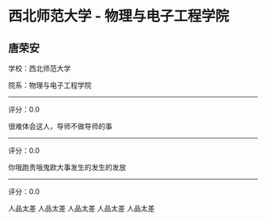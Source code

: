 # 西北师范大学 - 物理与电子工程学院

## 唐荣安

学校：西北师范大学

院系：物理与电子工程学院

* * *

评分：0.0

很难体会这人，导师不做导师的事

* * *

评分：0.0

你哦跑贵哦鬼欧大事发生的发生的发放

* * *

评分：0.0

人品太差 人品太差 人品太差 人品太差 人品太差